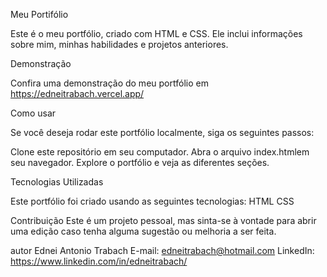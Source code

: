Meu Portifólio

Este é o meu portfólio, criado com HTML e CSS. Ele inclui informações sobre mim, minhas habilidades e projetos anteriores.

Demonstração

Confira uma demonstração do meu portfólio em https://edneitrabach.vercel.app/

Como usar

Se você deseja rodar este portfólio localmente, siga os seguintes passos:

Clone este repositório em seu computador.
Abra o arquivo index.htmlem seu navegador.
Explore o portfólio e veja as diferentes seções.

Tecnologias Utilizadas

Este portfólio foi criado usando as seguintes tecnologias:
HTML
CSS

Contribuição 
Este é um projeto pessoal, mas sinta-se à vontade para abrir uma edição caso tenha alguma sugestão ou melhoria a ser feita.

autor
Ednei Antonio Trabach
E-mail: edneitrabach@hotmail.com
LinkedIn: https://www.linkedin.com/in/edneitrabach/
